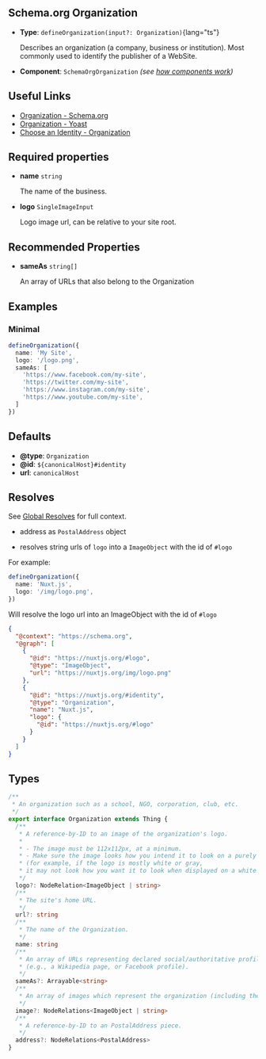 ## Schema.org Organization

- **Type**: `defineOrganization(input?: Organization)`{lang="ts"}

  Describes an organization (a company, business or institution). Most commonly used to identify the publisher of a WebSite.

- **Component**: `SchemaOrgOrganization` _(see [how components work](/schema-org/getting-started/vue-components))_

## Useful Links

- [Organization - Schema.org](https://schema.org/Organization)
- [Organization - Yoast](https://developer.yoast.com/features/schema/pieces/organization)
- [Choose an Identity - Organization](/schema-org/recipes/identity#organization)

## Required properties

- **name** `string`

  The name of the business.

- **logo** `SingleImageInput`

  Logo image url, can be relative to your site root.

## Recommended Properties

- **sameAs**  `string[]`

  An array of URLs that also belong to the Organization

## Examples

### Minimal

```ts
defineOrganization({
  name: 'My Site',
  logo: '/logo.png',
  sameAs: [
    'https://www.facebook.com/my-site',
    'https://twitter.com/my-site',
    'https://www.instagram.com/my-site',
    'https://www.youtube.com/my-site',
  ]
})
```

## Defaults

- **@type**: `Organization`
- **@id**: `${canonicalHost}#identity`
- **url**: `canonicalHost`

## Resolves

See [Global Resolves](/guide/getting-started/how-it-works#global-resolves) for full context.

- address as `PostalAddress` object

- resolves string urls of `logo` into a `ImageObject` with the id of `#logo`

For example:

```ts
defineOrganization({
  name: 'Nuxt.js',
  logo: '/img/logo.png',
})
```

Will resolve the logo url into an ImageObject with the id of `#logo`

```json
{
  "@context": "https://schema.org",
  "@graph": [
    {
      "@id": "https://nuxtjs.org/#logo",
      "@type": "ImageObject",
      "url": "https://nuxtjs.org/img/logo.png"
    },
    {
      "@id": "https://nuxtjs.org/#identity",
      "@type": "Organization",
      "name": "Nuxt.js",
      "logo": {
        "@id": "https://nuxtjs.org/#logo"
      }
    }
  ]
}
```

## Types

```ts
/**
 * An organization such as a school, NGO, corporation, club, etc.
 */
export interface Organization extends Thing {
  /**
   * A reference-by-ID to an image of the organization's logo.
   *
   * - The image must be 112x112px, at a minimum.
   * - Make sure the image looks how you intend it to look on a purely white background
   * (for example, if the logo is mostly white or gray,
   * it may not look how you want it to look when displayed on a white background).
   */
  logo?: NodeRelation<ImageObject | string>
  /**
   * The site's home URL.
   */
  url?: string
  /**
   * The name of the Organization.
   */
  name: string
  /**
   * An array of URLs representing declared social/authoritative profiles of the organization
   * (e.g., a Wikipedia page, or Facebook profile).
   */
  sameAs?: Arrayable<string>
  /**
   * An array of images which represent the organization (including the logo ), referenced by ID.
   */
  image?: NodeRelations<ImageObject | string>
  /**
   * A reference-by-ID to an PostalAddress piece.
   */
  address?: NodeRelations<PostalAddress>
}
```
